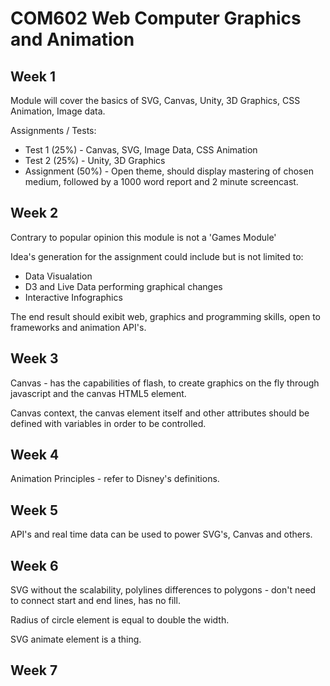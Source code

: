 # COM602 Web Computer Graphics and Animation 


## Week 1

Module will cover the basics of SVG, Canvas, Unity, 3D Graphics, CSS Animation, Image data. 

Assignments / Tests: 

* Test 1 (25%) - Canvas, SVG, Image Data, CSS Animation
* Test 2 (25%) - Unity, 3D Graphics 
* Assignment (50%) - Open theme, should display mastering of chosen medium, followed by a 1000 word report and 2 minute screencast. 

## Week 2

Contrary to popular opinion this module is not a 'Games Module' 

Idea's generation for the assignment could include but is not limited to: 

* Data Visualation 
* D3 and Live Data performing graphical changes 
* Interactive Infographics 

The end result should exibit web, graphics and programming skills, open to frameworks and animation API's. 

## Week 3

Canvas - has the capabilities of flash, to create graphics on the fly through javascript and the canvas HTML5 element.

Canvas context, the canvas element itself and other attributes should be defined with variables in order to be controlled. 

## Week 4 

Animation Principles  - refer to Disney's definitions. 

## Week 5 

API's and real time data can be used to power SVG's, Canvas and others. 

## Week 6 

SVG without the scalability, polylines differences to polygons - don't need to connect start and end lines, has no fill.

Radius of circle element is equal to double the width.

SVG animate element is a thing. 

## Week 7